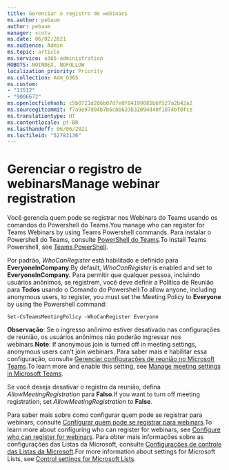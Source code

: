 ```yaml
---
title: Gerenciar o registro de webinars
ms.author: pebaum
author: pebaum
manager: scotv
ms.date: 06/02/2021
ms.audience: Admin
ms.topic: article
ms.service: o365-administration
ROBOTS: NOINDEX, NOFOLLOW
localization_priority: Priority
ms.collection: Adm_O365
ms.custom:
- "11512"
- "9006672"
ms.openlocfilehash: c5b0721d286b07d7e0f84199885b6f527a2b42a2
ms.sourcegitcommit: f7a9e97d04b7b6cbb633b32094d40f1874bf0fce
ms.translationtype: HT
ms.contentlocale: pt-BR
ms.lasthandoff: 06/06/2021
ms.locfileid: "52783136"
---
```

# <a name="manage-webinar-registration"></a><span data-ttu-id="91dec-102">Gerenciar o registro de webinars</span><span class="sxs-lookup"><span data-stu-id="91dec-102">Manage webinar registration</span></span>

<span data-ttu-id="91dec-103">Você gerencia quem pode se registrar nos Webinars do Teams usando os comandos do Powershell do Teams.</span><span class="sxs-lookup"><span data-stu-id="91dec-103">You manage who can register for Teams Webinars by using Teams Powershell commands.</span></span> <span data-ttu-id="91dec-104">Para instalar o Powershell do Teams, consulte [PowerShell do Teams](/microsoftteams/teams-powershell-install).</span><span class="sxs-lookup"><span data-stu-id="91dec-104">To install Teams Powershell, see [Teams PowerShell](/microsoftteams/teams-powershell-install).</span></span> 

<span data-ttu-id="91dec-105">Por padrão, *WhoCanRegister* está habilitado e definido para **EveryoneInCompany**.</span><span class="sxs-lookup"><span data-stu-id="91dec-105">By default, *WhoCanRegister* is enabled and set to **EveryoneInCompany**.</span></span> <span data-ttu-id="91dec-106">Para permitir que qualquer pessoa, incluindo usuários anônimos, se registrem, você deve definir a Política de Reunião para **Todos** usando o Comando do Powershell:</span><span class="sxs-lookup"><span data-stu-id="91dec-106">To allow anyone, including anonymous users, to register, you must set the Meeting Policy to **Everyone** by using the Powershell command:</span></span>

`Set-CsTeamsMeetingPolicy -WhoCanRegister Everyone`

<span data-ttu-id="91dec-107">**Observação**: Se o ingresso anônimo estiver desativado nas configurações de reunião, os usuários anônimos não poderão ingressar nos webinars.</span><span class="sxs-lookup"><span data-stu-id="91dec-107">**Note**: If anonymous join is turned off in meeting settings, anonymous users can't join webinars.</span></span> <span data-ttu-id="91dec-108">Para saber mais e habilitar essa configuração, consulte [Gerenciar configurações de reunião no Microsoft Teams](/microsoftteams/meeting-settings-in-teams).</span><span class="sxs-lookup"><span data-stu-id="91dec-108">To learn more and enable this setting, see [Manage meeting settings in Microsoft Teams](/microsoftteams/meeting-settings-in-teams).</span></span>

<span data-ttu-id="91dec-109">Se você deseja desativar o registro da reunião, defina *AllowMeetingRegistration* para **Falso**.</span><span class="sxs-lookup"><span data-stu-id="91dec-109">If you want to turn off meeting registration, set *AllowMeetingRegistration* to **False**.</span></span>

<span data-ttu-id="91dec-110">Para saber mais sobre como configurar quem pode se registrar para webinars, consulte [Configurar quem pode se registrar para webinars](/microsoftteams/set-up-webinars?source=docs#configure-who-can-register-for-webinars).</span><span class="sxs-lookup"><span data-stu-id="91dec-110">To learn more about configuring who can register for webinars, see [Configure who can register for webinars](/microsoftteams/set-up-webinars?source=docs#configure-who-can-register-for-webinars).</span></span> <span data-ttu-id="91dec-111">Para obter mais informações sobre as configurações das Listas da Microsoft, consulte [Configurações de controle das Listas da Microsoft](/sharepoint/control-lists).</span><span class="sxs-lookup"><span data-stu-id="91dec-111">For more information about settings for Microsoft Lists, see [Control settings for Microsoft Lists](/sharepoint/control-lists).</span></span>
